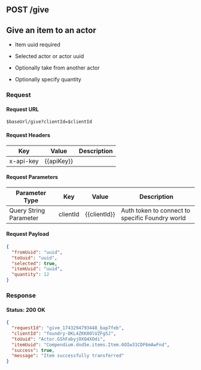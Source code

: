 ## **POST** /give

## Give an item to an actor

- Item uuid required
    
- Selected actor or actor uuid
    
- Optionally take from another actor
    
- Optionally specify quantity

### Request

#### Request URL

```
$baseUrl/give?clientId=$clientId
```

#### Request Headers

| Key | Value | Description |
| --- | ----- | ----------- |
| x-api-key | \{\{apiKey\}\} |   |

#### Request Parameters

| Parameter Type | Key | Value | Description |
| -------------- | --- | ----- | ----------- |
| Query String Parameter | clientId | \{\{clientId\}\} | Auth token to connect to specific Foundry world |

#### Request Payload

```json
{
  "fromUuid": "uuid",
  "toUuid": "uuid",
  "selected": true,
  "itemUuid": "uuid",
  "quantity": 12
}
```

### Response

#### Status: 200 OK

```json
{
  "requestId": "give_1743294793448_bap7feb",
  "clientId": "foundry-DKL4ZKK80lUZFgSJ",
  "toUuid": "Actor.GShFabyjOXQ4XOdi",
  "itemUuid": "Compendium.dnd5e.items.Item.6OIw31CDF6mAwFnd",
  "success": true,
  "message": "Item successfully transferred"
}
```


